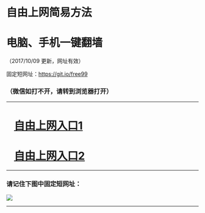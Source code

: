 ﻿# 自由上网简易方法

# 电脑、手机一键翻墙

（2017/10/09 更新，网址有效）

固定短网址：https://git.io/free99

### （微信如打不开，请转到浏览器打开）


***





# &nbsp;&nbsp; <a href="http://ft90788755.fwq-tz-1001.info/fwqtz01.html?t=1009001302 " target="_blank">自由上网入口1</a>
# &nbsp;&nbsp; <a href="http://ft354923780.fwq-tz-1002.info/fwqtz02.html?t=100900111589 " target="_blank">自由上网入口2</a>
***

### 请记住下图中固定短网址：

<img src="https://s3-us-west-2.amazonaws.com/fwq-1001/yjfq-20170905okok.png" /> 


***

